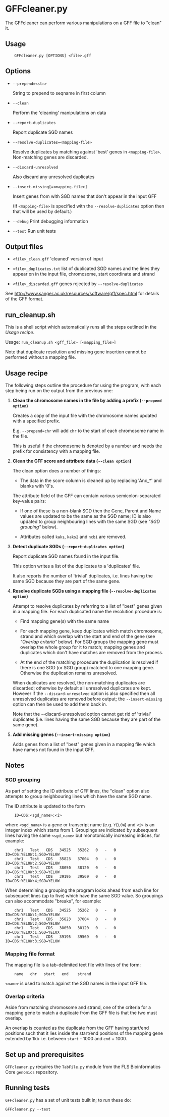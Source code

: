 GFFcleaner.py
=============

The GFFcleaner can perform various manipulations on a GFF file to "clean" it.

## Usage ##

        GFFcleaner.py [OPTIONS] <file>.gff

## Options ##

 *  `--prepend=<str>`

    String to prepend to seqname in first column

 *  `--clean`

    Perform the 'cleaning' manipulations on data

 *  `--report-duplicates`

    Report duplicate SGD names

 *  `--resolve-duplicates=<mapping-file>`

    Resolve duplicates by matching against 'best' genes
    in `<mapping-file>`. Non-matching genes are discarded.

 *  `--discard-unresolved`

    Also discard any unresolved duplicates

 *  `--insert-missing[=<mapping-file>]`

    Insert genes from <mapping-file> with SGD names
    that don't appear in the input GFF

    (If `<mapping-file>` is specified with the
    `--resolve-duplicates` option then that will be
    used by default.)

 *  `--debug` Print debugging information

 *  `--test`  Run unit tests

## Output files ##

 *  `<file>_clean.gff` 'cleaned' version of input

 *  `<file>_duplicates.txt` list of duplicated SGD names and the lines
     they appear on in the input file, chromosome, start coordinate and strand

 *  `<file>_discarded.gff` genes rejected by `--resolve-duplicates`

See <http://www.sanger.ac.uk/resources/software/gff/spec.html> for details of the GFF
format.

## run_cleanup.sh ##

This is a shell script which automatically runs all the steps outlined in the
_Usage recipe_.

Usage: `run_cleanup.sh <gff_file> [<mapping_file>]`

Note that duplicate resolution and missing gene insertion cannot be performed without
a mapping file.

## Usage recipe ##

The following steps outline the procedure for using the program, with each step
being run on the output from the previous one:

1.   **Clean the chromosome names in the file by adding a prefix (`--prepend option`)**

     Creates a copy of the input file with the chromosome names updated with a specified
     prefix.

     E.g. `--prepend=chr` will add `chr` to the start of each chromosome name in the
     file. 

     This is useful if the chromosome is denoted by a number and needs the prefix for
     consistency with a mapping file.

2.   **Clean the GFF score and attribute data (`--clean option`)**

     The clean option does a number of things:

     *   The data in the score column is cleaned up by replacing 'Anc_*' and blanks with '0's.

     The attribute field of the GFF can contain various semicolon-separated key-value
     pairs:

     *   If one of these is a non-blank SGD then the Gene, Parent and Name values are
         updated to be the same as the SGD name; ID is also updated to group neighbouring
	 lines with the same SGD (see _"SGD grouping"_ below).

     *   Attributes called `kaks`, `kaks2` and `ncbi` are removed.

3.   **Detect duplicate SGDs (`--report-duplicates option`)**

     Report duplicate SGD names found in the input file.

     This option writes a list of the duplicates to a 'duplicates' file.

     It also reports the number of 'trivial' duplicates, i.e. lines having the same SGD
     because they are part of the same gene.

4.   **Resolve duplicate SGDs using a mapping file (`--resolve-duplicates option`)**

     Attempt to resolve duplicates by referring to a list of "best" genes given in a
     mapping file. For each duplicated name the resolution procedure is:

     *   Find mapping gene(s) with the same name

     *   For each mapping gene, keep duplicates which match chromosome, strand and which
         overlap with the start and end of the gene (see _"Overlap criteria"_ below). For
	 SGD groups the mapping gene must overlap the whole group for it to match; mapping
	 genes and duplicates which don't have matches are removed from the process.

     *   At the end of the matching procedure the duplication is resolved if there is one
         SGD (or SGD group) matched to one mapping gene. Otherwise the duplication remains
	 unresolved.

     When duplicates are resolved, the non-matching duplicates are discarded; otherwise by
     default all unresolved duplicates are kept. However if the `--discard-unresolved` option
     is also specified then all unresolved duplicates are removed before output; the
     `--insert-missing` option can then be used to add them back in.

     Note that the --discard-unresolved option cannot get rid of 'trivial' duplicates (i.e.
     lines having the same SGD because they are part of the same gene).

5.   **Add missing genes (`--insert-missing option`)**

     Adds genes from a list of "best" genes given in a mapping file which have names not
     found in the input GFF.

Notes
-----

### SGD grouping ###

As part of setting the ID attribute of GFF lines, the "clean" option also attempts to group
neighbouring lines which have the same SGD name.

The ID attribute is updated to the form

        ID=CDS:<sgd_name>:<i>

where `<sgd_name>` is a gene or transcript name (e.g. `YEL0W`) and `<i>` is an integer
index which starts from 1. Groupings are indicated by subsequent lines having the same
`<sgd_name>` but monotonically increasing indices, for example:

        chr1   Test   CDS   34525   35262   0   -   0   ID=CDS:YEL0W:1;SGD=YEL0W
        chr1   Test   CDS   35823   37004   0   -   0   ID=CDS:YEL0W:2;SGD=YEL0W
        chr1   Test   CDS   38050   38120   0   -   0   ID=CDS:YEL0W:3;SGD=YEL0W
        chr1   Test   CDS   39195   39569   0   -   0   ID=CDS:YEL0W:4;SGD=YEL0W

When determining a grouping the program looks ahead from each line for subsequent lines
(up to five) which have the same SGD value. So groupings can also accommodate "breaks",
for example:

        chr1   Test   CDS   34525   35262   0   -   0   ID=CDS:YEL0W:1;SGD=YEL0W
        chr1   Test   CDS   35823   37004   0   -   0   ID=CDS:YEL0W:2;SGD=YEL0W
        chr1   Test   CDS   38050   38120   0   -   0   ID=CDS:YEL0X:1;SGD=YEL0X
        chr1   Test   CDS   39195   39569   0   -   0   ID=CDS:YEL0W:3;SGD=YEL0W

### Mapping file format ###

The mapping file is a tab-delimited text file with lines of the form:

        name   chr   start   end    strand

`<name>` is used to match against the SGD names in the input GFF file.


### Overlap criteria ###

Aside from matching chromosome and strand, one of the criteria for a mapping gene
to match a duplicate from the GFF file is that the two must overlap.

An overlap is counted as the duplicate from the GFF having start/end positions such
that it lies inside the start/end positions of the mapping gene extended by 1kb i.e.
between `start` - 1000 and `end` +  1000.

Set up and prerequisites
------------------------

`GFFcleaner.py` requires the `TabFile.py` module from the FLS Bioinformatics
Core `genomics` repository.

Running tests
-------------

`GFFcleaner.py` has a set of unit tests built in; to run these do:

    GFFcleaner.py --test
